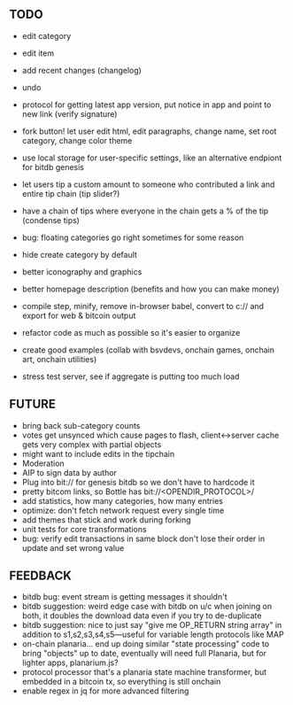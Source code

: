 ## TODO

* edit category
* edit item

* add recent changes (changelog)
* undo







* protocol for getting latest app version, put notice in app and point to new link (verify signature)
* fork button! let user edit html, edit paragraphs, change name, set root category, change color theme
* use local storage for user-specific settings, like an alternative endpiont for bitdb genesis
* let users tip a custom amount to someone who contributed a link and entire tip chain (tip slider?)
* have a chain of tips where everyone in the chain gets a % of the tip (condense tips)
* bug: floating categories go right sometimes for some reason
* hide create category by default
* better iconography and graphics
* better homepage description (benefits and how you can make money)
* compile step, minify, remove in-browser babel, convert to c:// and export for web & bitcoin output
* refactor code as much as possible so it's easier to organize
* create good examples (collab with bsvdevs, onchain games, onchain art, onchain utilities)
* stress test server, see if aggregate is putting too much load

## FUTURE
* bring back sub-category counts
* votes get unsynced which cause pages to flash, client<->server cache gets very complex with partial objects
* might want to include edits in the tipchain
* Moderation
* AIP to sign data by author
* Plug into bit:// for genesis bitdb so we don't have to hardcode it
* pretty bitcom links, so Bottle has bit://<OPENDIR_PROTOCOL>/<txid>
* add statistics, how many categories, how many entries
* optimize: don't fetch network request every single time
* add themes that stick and work during forking
* unit tests for core transformations
* bug: verify edit transactions in same block don't lose their order in update and set wrong value

## FEEDBACK
* bitdb bug: event stream is getting messages it shouldn't
* bitdb suggestion: weird edge case with bitdb on u/c when joining on both, it doubles the download data even if you try to de-duplicate
* bitdb suggestion: nice to just say "give me OP_RETURN string array" in addition to s1,s2,s3,s4,s5—useful for variable length protocols like MAP
* on-chain planaria... end up doing similar "state processing" code to bring "objects" up to date, eventually will need full Planaria, but for lighter apps, planarium.js?
* protocol processor that's a planaria state machine transformer, but embedded in a bitcoin tx, so everything is still onchain
* enable regex in jq for more advanced filtering

